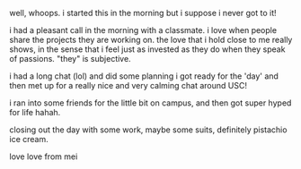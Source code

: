 well, whoops. i started this in the morning but i suppose i never got to it!

i had a pleasant call in the morning with a classmate. i love when people share the projects they are working on. the love that i hold close to me really shows, in the sense that i feel just as invested as they do when they speak of passions. "they" is subjective.

i had a long chat (lol) and did some planning
i got ready for the 'day'
and then met up for a really nice and very calming chat around USC!

i ran into some friends for the little bit on campus,
and then got super hyped for life hahah.

closing out the day with some work,
maybe some suits,
definitely pistachio ice cream.

love love from mei
